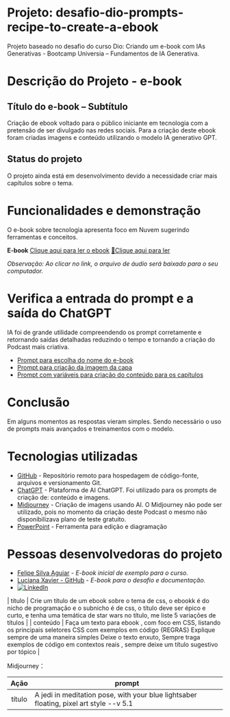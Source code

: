 # Projeto: desafio-dio-prompts-recipe-to-create-a-ebook
Projeto baseado no desafio do curso Dio: Criando um e-book com IAs Generativas - Bootcamp Universia – Fundamentos de IA Generativa.

# Descrição do Projeto - e-book
## Título do e-book – Subtítulo
Criação de ebook voltado para o público iniciante em tecnologia com a pretensão de ser divulgado nas redes sociais. Para a criação deste ebook foram criadas imagens e conteúdo utilizando o modelo IA generativo GPT.

## Status do projeto
O projeto ainda está em desenvolvimento devido a necessidade criar mais capítulos sobre o tema.

# Funcionalidades e demonstração
O e-book sobre tecnologia apresenta foco em Nuvem sugerindo ferramentas e conceitos.

**E-book** [Clique aqui para ler o ebook](https://raw.githubusercontent.com/LucianaXavierDaSilva/desafio-dio-prompts-for)
<a href="https://github.com/felipeAguiarCode/prompts-recipe-to-create-a-ebook/blob/main/output/ebook%20-%20css%20jedi%20output.pdf" title="View PDF now"> 📕Clique aqui para ler</a>

*Observação: Ao clicar no link, o arquivo de áudio será baixado para o seu computador.*
  
# Verifica a entrada do prompt e a saída do ChatGPT
IA foi de grande utilidade compreendendo os prompt corretamente e retornando saídas detalhadas reduzindo o tempo e tornando a criação do Podcast mais criativa.
* [Prompt para escolha do nome do e-book]()
* [Prompt para criação da imagem da capa]()
* [Prompt com variáveis para criação do conteúdo para os capítulos]()

# Conclusão
Em alguns momentos as respostas vieram simples. Sendo necessário o uso de prompts mais avançados e treinamentos com o modelo.

# Tecnologias utilizadas
* [GitHub](https://github.com/) - Repositório remoto para hospedagem de código-fonte, arquivos e versionamento Git.
* [ChatGPT](https://chat.chatbot.app) - Plataforma de AI ChatGPT. Foi utilizado para os prompts de criação de: conteúdo e imagens.
* [Midjourney](https://www.midjourney.com) - Criação de imagens usando AI. O Midjourney não pode ser utilizado, pois no momento da criação deste Podcast o mesmo não disponibilizava plano de teste gratuito.
* [PowerPoint](https://www.microsoft.com/en/microsoft-365/powerpoint) - Ferramenta para edição e diagramação

# Pessoas desenvolvedoras do projeto
* [Felipe Silva Aguiar](https://github.com/felipeAguiarCode/prompts-for-podcast-generate-by-ia) - *E-book inicial de exemplo para o curso.*
* [Luciana Xavier - GitHub](https://github.com/lucianaxavierdasilva) - *E-book para o desafio e documentação.*
* <a href="https://www.linkedin.com/in/luciana-xavier-da-silva-61052614/" target="_blank"> <img src="https://img.shields.io/badge/LinkedIn-Luciana%20Xavier-blue?style=flat&logo=linkedin" alt="LinkedIn"/> </a>

|  título  | Crie um título de um ebook sobre o tema de css, o ebookk é do nicho de programação e o subnicho é de css, o título deve ser épico e curto, e tenha uma temática de star wars no título, me liste 5 variações de títulos                                                        |
| conteúdo | Faça um texto para ebook , com foco em CSS, listando os principais seletores CSS com exemplos em código {REGRAS} Explique sempre de uma maneira simples Deixe o texto enxuto, Sempre traga exemplos de código em contextos reais , sempre deixe um título sugestivo por tópico |


Midjourney：

|  Ação  | prompt                                                                                 |
| :----: | -------------------------------------------------------------------------------------- |
| título | A jedi in meditation pose, with your blue lightsaber floating, pixel art style --v 5.1 |

